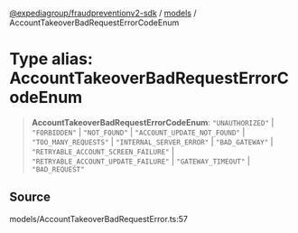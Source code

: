 [@expediagroup/fraudpreventionv2-sdk](../../index.md) / [models](../index.md) / AccountTakeoverBadRequestErrorCodeEnum

# Type alias: AccountTakeoverBadRequestErrorCodeEnum

> **AccountTakeoverBadRequestErrorCodeEnum**: `"UNAUTHORIZED"` \| `"FORBIDDEN"` \| `"NOT_FOUND"` \| `"ACCOUNT_UPDATE_NOT_FOUND"` \| `"TOO_MANY_REQUESTS"` \| `"INTERNAL_SERVER_ERROR"` \| `"BAD_GATEWAY"` \| `"RETRYABLE_ACCOUNT_SCREEN_FAILURE"` \| `"RETRYABLE_ACCOUNT_UPDATE_FAILURE"` \| `"GATEWAY_TIMEOUT"` \| `"BAD_REQUEST"`

## Source

models/AccountTakeoverBadRequestError.ts:57

